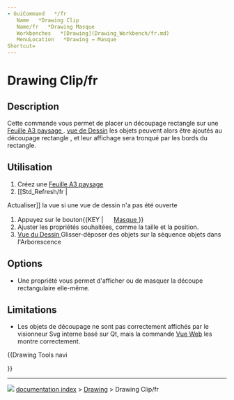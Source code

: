 ```yaml
---
- GuiCommand   */fr
   Name   *Drawing Clip
   Name/fr   *Drawing Masque
   Workbenches   *[Drawing](Drawing_Workbench/fr.md)
   MenuLocation   *Drawing → Masque
Shortcut=
---
```


# Drawing Clip/fr

## Description

Cette commande vous permet de placer un découpage rectangle sur une [ Feuille A3 paysage ](Drawing_Landscape_A3/fr.md). [ vue de Dessin](Drawing_View/fr.md) les objets peuvent alors être ajoutés au découpage rectangle , et leur affichage sera tronqué par les bords du rectangle.

## Utilisation

1.  Créez une [Feuille A3 paysage](Drawing_Landscape_A3/fr.md)
2.  \[\[Std_Refresh/fr \|

Actualiser\]\] la vue si une vue de dessin n\'a pas été ouverte

1.  Appuyez sur le bouton{{KEY | <img src="images/_Drawing__Clip.png_" width= 16px> [Masque ](Drawing_Clip/fr.md)}}
2.  Ajuster les propriétés souhaitées, comme la taille et la position.
3.  [Vue du Dessin ](Drawing_View/fr.md) Glisser-déposer des objets sur la séquence objets dans l\'Arborescence

## Options

-   Une propriété vous permet d\'afficher ou de masquer la découpe rectangulaire elle-même.

## Limitations

-   Les objets de découpage ne sont pas correctement affichés par le visionneur Svg interne basé sur Qt, mais la commande [ Vue Web](Drawing_Openbrowser/fr.md) les montre correctement.





{{Drawing Tools navi

}}



---
![](images/Right_arrow.png) [documentation index](../README.md) > [Drawing](Category_Drawing.md) > Drawing Clip/fr
